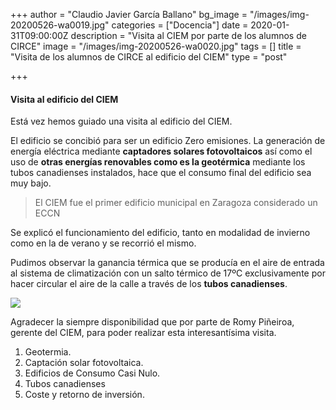 +++
author = "Claudio Javier García Ballano"
bg_image = "/images/img-20200526-wa0019.jpg"
categories = ["Docencia"]
date = 2020-01-31T09:00:00Z
description = "Visita al CIEM por parte de los alumnos de CIRCE"
image = "/images/img-20200526-wa0020.jpg"
tags = []
title = "Visita de los alumnos de CIRCE al edificio del CIEM"
type = "post"

+++
#### Visita al edificio del CIEM

Está vez hemos guiado una visita al edificio del CIEM.

El edificio se concibió para ser un edificio Zero emisiones. La generación de energía eléctrica mediante **captadores solares fotovoltaicos** así como el uso de **otras energías renovables como es la geotérmica** mediante los tubos canadienses instalados, hace que el consumo final del edificio sea muy bajo.

> El CIEM fue el primer edificio municipal en Zaragoza considerado un ECCN

Se explicó el funcionamiento del edificio, tanto en modalidad de invierno como en la de verano y se recorrió el mismo.

Pudimos observar la ganancia térmica que se producía en el aire de entrada al sistema de climatización con un salto térmico de 17ºC exclusivamente por hacer circular el aire de la calle a través de los **tubos canadienses**.

![](/images/img-20200526-wa0019.jpg)

Agradecer la siempre disponibilidad que por parte de Romy Piñeiroa, gerente del CIEM, para poder realizar esta interesantísima visita.

1. Geotermia.
2. Captación solar fotovoltaica.
3. Edificios de Consumo Casi Nulo.
4. Tubos canadienses
5. Coste y retorno de inversión.